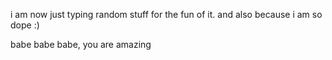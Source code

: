 i am now just typing random stuff for the fun of it.
and also because i am so dope :)


babe babe babe, you are amazing


